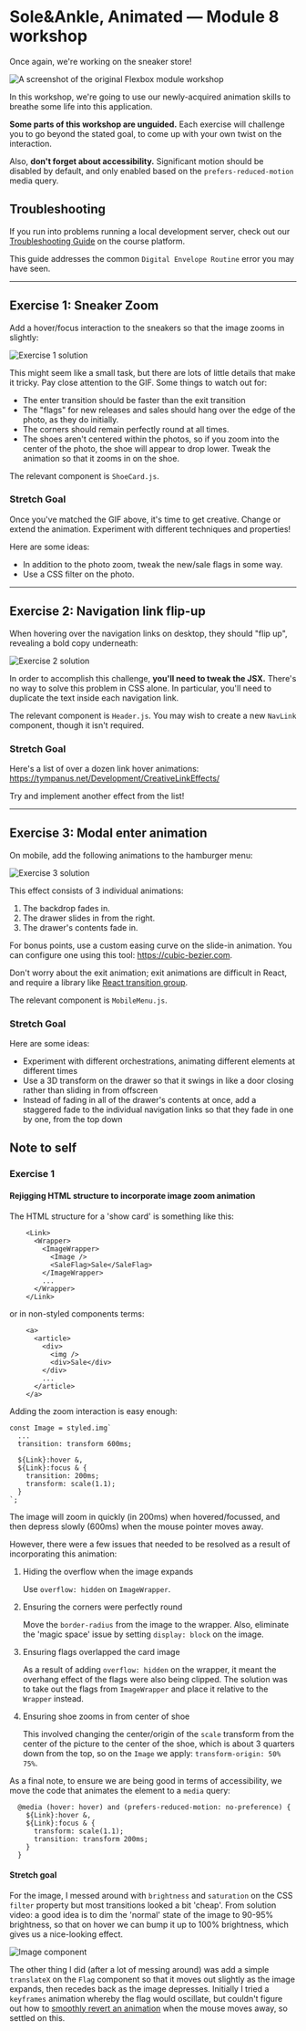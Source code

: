 # Sole&Ankle, Animated — Module 8 workshop

Once again, we're working on the sneaker store!

![A screenshot of the original Flexbox module workshop](./docs/original-desktop.png)

In this workshop, we're going to use our newly-acquired animation skills to breathe some life into this application.

**Some parts of this workshop are unguided.** Each exercise will challenge you to go beyond the stated goal, to come up with your own twist on the interaction.

Also, **don't forget about accessibility.** Significant motion should be disabled by default, and only enabled based on the `prefers-reduced-motion` media query.

## Troubleshooting

If you run into problems running a local development server, check out our [Troubleshooting Guide](https://courses.joshwcomeau.com/troubleshooting) on the course platform.

This guide addresses the common `Digital Envelope Routine` error you may have seen.

---

## Exercise 1: Sneaker Zoom

Add a hover/focus interaction to the sneakers so that the image zooms in slightly:

![Exercise 1 solution](./docs/ex1-solution.gif)

This might seem like a small task, but there are lots of little details that make it tricky. Pay close attention to the GIF. Some things to watch out for:

- The enter transition should be faster than the exit transition
- The "flags" for new releases and sales should hang over the edge of the photo, as they do initially.
- The corners should remain perfectly round at all times.
- The shoes aren't centered within the photos, so if you zoom into the center of the photo, the shoe will appear to drop lower. Tweak the animation so that it zooms in on the shoe.

The relevant component is `ShoeCard.js`.

### Stretch Goal

Once you've matched the GIF above, it's time to get creative. Change or extend the animation. Experiment with different techniques and properties!

Here are some ideas:

- In addition to the photo zoom, tweak the new/sale flags in some way.
- Use a CSS filter on the photo.

---

## Exercise 2: Navigation link flip-up

When hovering over the navigation links on desktop, they should "flip up", revealing a bold copy underneath:

![Exercise 2 solution](./docs/ex2-solution.gif)

In order to accomplish this challenge, **you'll need to tweak the JSX.** There's no way to solve this problem in CSS alone. In particular, you'll need to duplicate the text inside each navigation link.

The relevant component is `Header.js`. You may wish to create a new `NavLink` component, though it isn't required.

### Stretch Goal

Here's a list of over a dozen link hover animations: https://tympanus.net/Development/CreativeLinkEffects/

Try and implement another effect from the list!

---

## Exercise 3: Modal enter animation

On mobile, add the following animations to the hamburger menu:

![Exercise 3 solution](./docs/ex3-solution.gif)

This effect consists of 3 individual animations:

1. The backdrop fades in.
2. The drawer slides in from the right.
3. The drawer's contents fade in.

For bonus points, use a custom easing curve on the slide-in animation. You can configure one using this tool: https://cubic-bezier.com.

Don't worry about the exit animation; exit animations are difficult in React, and require a library like [React transition group](https://reactcommunity.org/react-transition-group/).

The relevant component is `MobileMenu.js`.

### Stretch Goal

Here are some ideas:

- Experiment with different orchestrations, animating different elements at different times
- Use a 3D transform on the drawer so that it swings in like a door closing rather than sliding in from offscreen
- Instead of fading in all of the drawer's contents at once, add a staggered fade to the individual navigation links so that they fade in one by one, from the top down

## Note to self

### Exercise 1

#### Rejigging HTML structure to incorporate image zoom animation

The HTML structure for a 'show card' is something like this:

```
    <Link>
      <Wrapper>
        <ImageWrapper>
          <Image />
          <SaleFlag>Sale</SaleFlag>
        </ImageWrapper>
        ...
      </Wrapper>
    </Link>
```

or in non-styled components terms:

```
    <a>
      <article>
        <div>
          <img />
          <div>Sale</div>
        </div>
        ...
      </article>
    </a>
```

Adding the zoom interaction is easy enough:

```
const Image = styled.img`
  ...
  transition: transform 600ms;

  ${Link}:hover &,
  ${Link}:focus & {
    transition: 200ms;
    transform: scale(1.1);
  }
`;
```

The image will zoom in quickly (in 200ms) when hovered/focussed, and then depress slowly (600ms) when the mouse pointer moves away.

However, there were a few issues that needed to be resolved as a result of incorporating this animation:

1. Hiding the overflow when the image expands

   Use `overflow: hidden` on `ImageWrapper`.

2. Ensuring the corners were perfectly round

   Move the `border-radius` from the image to the wrapper. Also, eliminate the 'magic space' issue by setting `display: block` on the image.

3. Ensuring flags overlapped the card image

   As a result of adding `overflow: hidden` on the wrapper, it meant the overhang effect of the flags were also being clipped. The solution was to take out the flags from `ImageWrapper` and place it relative to the `Wrapper` instead.

4. Ensuring shoe zooms in from center of shoe

   This involved changing the center/origin of the `scale` transform from the center of the picture to the center of the shoe, which is about 3 quarters down from the top, so on the `Image` we apply: `transform-origin: 50% 75%`.

As a final note, to ensure we are being good in terms of accessibility, we move the code that animates the element to a `media` query:

```
  @media (hover: hover) and (prefers-reduced-motion: no-preference) {
    ${Link}:hover &,
    ${Link}:focus & {
      transform: scale(1.1);
      transition: transform 200ms;
    }
  }
```

#### Stretch goal

For the image, I messed around with `brightness` and `saturation` on the CSS `filter` property but most transitions looked a bit 'cheap'. From solution video: a good idea is to dim the 'normal' state of the image to 90-95% brightness, so that on hover we can bump it up to 100% brightness, which gives us a nice-looking effect.

![Image component](./docs/ss_showcard_image.png)

The other thing I did (after a lot of messing around) was add a simple `translateX` on the `Flag` component so that it moves out slightly as the image expands, then recedes back as the image depresses. Initially I tried a `keyframes` animation whereby the flag would oscillate, but couldn't figure out how to [smoothly revert an animation](https://pragmaticpineapple.com/smoothly-reverting-css-animations/) when the mouse moves away, so settled on this.
